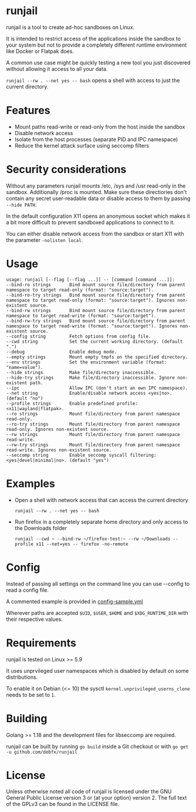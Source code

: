 # runjail

runjail is a tool to create ad-hoc sandboxes on Linux.

It is intended to restrict access of the applications inside the sandbox
to your system but not to provide a completely different runtime environment
like Docker or Flatpak does.

A common use case might be quickly testing a new tool you just discovered
without allowing it access to all your data.

`runjail --rw . --net yes -- bash` opens a shell with access to just the
current directory.


# Features

* Mount paths read-write or read-only from the host inside the sandbox
* Disable network access
* Isolate from the host processes (separate PID and IPC namespace)
* Reduce the kernel attack surface using seccomp filters


# Security considerations

Without any parameters runjail mounts /etc, /sys and /usr read-only
in the sandbox. Additionally /proc is mounted.
Make sure these directiories don't contain any secret user-readable data
or disable access to them by passing `--hide PATH`.

In the default configuration X11 opens an anonymous socket which makes it
a bit more difficult to prevent sandboxed applications to connect to it.

You can either disable network access from the sandbox or start X11 with
the parameter `-nolisten local`.


# Usage

```
usage: runjail [--flag [--flag ...]] -- [command [command ...]]:
--bind-ro strings       Bind mount source file/directory from parent namespace to target read-only (format: "source:target").
--bind-ro-try strings   Bind mount source file/directory from parent namespace to target read-only (format: "source:target"). Ignores non-existent source.
--bind-rw strings       Bind mount source file/directory from parent namespace to target read-write (format: "source:target").
--bind-rw-try strings   Bind mount source file/directory from parent namespace to target read-write (format: "source:target"). Ignores non-existent source.
--config string         Fetch options from config file.
--cwd string            Set the current working directory. (default ".")
--debug                 Enable debug mode.
--empty strings         Mount empty tmpfs on the specified directory.
--env strings           Set the environment variable (format: "name=value").
--hide strings          Make file/directory inaccessible.
--hide-try strings      Make file/directory inaccessible. Ignore non-existent path.
--ipc                   Allow IPC (don't start an own IPC namespace).
--net string            Enable/disable network access <yes|no>. (default "no")
--profile strings       Enable predefined profile: <x11|wayland|flatpak>.
--ro strings            Mount file/directory from parent namespace read-only.
--ro-try strings        Mount file/directory from parent namespace read-only. Ignores non-existent source.
--rw strings            Mount file/directory from parent namespace read-write.
--rw-try strings        Mount file/directory from parent namespace read-write. Ignores non-existent source.
--seccomp string        Enable seccomp syscall filtering: <yes|devel|minimal|no>. (default "yes")
```


# Examples

* Open a shell with network access that can access the current directory

  `runjail --rw . --net yes -- bash`

* Run firefox in a completely separate home directory and only access to the Downloads folder

  `runjail --cwd ~ --bind-rw ~/firefox-test:~ --rw ~/Downloads --profile x11 --net=yes -- firefox -no-remote`


# Config

Instead of passing all settings on the command line you can use --config to read a config file.

A commented example is provided in [config-sample.yml](config-sample.yml)

Wherever paths are accepted `$UID`, `$USER`, `$HOME` and `$XDG_RUNTIME_DIR` with their respective values.


# Requirements

runjail is tested on Linux >= 5.9

It uses unprvileged user namespaces which is disabled by default on some
distributions.

To enable it on Debian (<= 10) the sysctl `kernel.unprivileged_userns_clone` needs
to be set to `1`.


# Building

Golang >= 1.18 and the development files for libseccomp are required.

runjail can be built by running `go build` inside a Git checkout or with
`go get -u github.com/debfx/runjail`


# License

Unless otherwise noted all code of runjail is licensed under the GNU General
Public License version 3 or (at your option) version 2.
The full text of the GPLv3 can be found in the LICENSE file.
